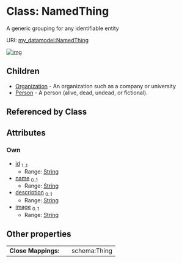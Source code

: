 
# Class: NamedThing


A generic grouping for any identifiable entity

URI: [my_datamodel:NamedThing](https://w3id.org/my_org/my_datamodelNamedThing)


[![img](https://yuml.me/diagram/nofunky;dir:TB/class/[Person],[Organization],[NamedThing&#124;id:string;name:string%20%3F;description:string%20%3F;image:string%20%3F]^-[Person],[NamedThing]^-[Organization])](https://yuml.me/diagram/nofunky;dir:TB/class/[Person],[Organization],[NamedThing&#124;id:string;name:string%20%3F;description:string%20%3F;image:string%20%3F]^-[Person],[NamedThing]^-[Organization])

## Children

 * [Organization](Organization.md) - An organization such as a company or university
 * [Person](Person.md) - A person (alive, dead, undead, or fictional).

## Referenced by Class


## Attributes


### Own

 * [id](id.md)  <sub>1..1</sub>
     * Range: [String](types/String.md)
 * [name](name.md)  <sub>0..1</sub>
     * Range: [String](types/String.md)
 * [description](description.md)  <sub>0..1</sub>
     * Range: [String](types/String.md)
 * [image](image.md)  <sub>0..1</sub>
     * Range: [String](types/String.md)

## Other properties

|  |  |  |
| --- | --- | --- |
| **Close Mappings:** | | schema:Thing |

